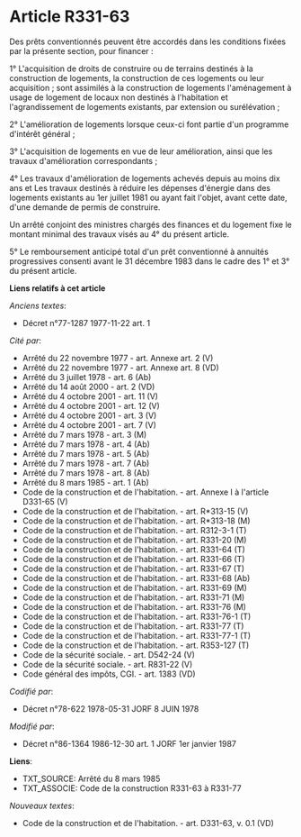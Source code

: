 # Article R331-63

Des prêts conventionnés peuvent être accordés dans les conditions fixées par la présente section, pour financer :

1° L'acquisition de droits de construire ou de terrains destinés à la construction de logements, la construction de ces
logements ou leur acquisition ; sont assimilés à la construction de logements l'aménagement à usage de logement de locaux non
destinés à l'habitation et l'agrandissement de logements existants, par extension ou surélévation ;

2° L'amélioration de logements lorsque ceux-ci font partie d'un programme d'intérêt général ;

3° L'acquisition de logements en vue de leur amélioration, ainsi que les travaux d'amélioration correspondants ;

4° Les travaux d'amélioration de logements achevés depuis au moins dix ans et Les travaux destinés à réduire les dépenses
d'énergie dans des logements existants au 1er juillet 1981 ou ayant fait l'objet, avant cette date, d'une demande de permis
de construire.

Un arrêté conjoint des ministres chargés des finances et du logement fixe le montant minimal des travaux visés au 4° du
présent article.

5° Le remboursement anticipé total d'un prêt conventionné à annuités progressives consenti avant le 31 décembre 1983 dans le
cadre des 1° et 3° du présent article.

**Liens relatifs à cet article**

_Anciens textes_:

  - Décret n°77-1287 1977-11-22 art. 1

_Cité par_:

  - Arrêté du 22 novembre 1977 - art. Annexe art. 2 (V)
  - Arrêté du 22 novembre 1977 - art. Annexe art. 8 (VD)
  - Arrêté du 3 juillet 1978 - art. 6 (Ab)
  - Arrêté du 14 août 2000 - art. 2 (VD)
  - Arrêté du 4 octobre 2001 - art. 11 (V)
  - Arrêté du 4 octobre 2001 - art. 12 (V)
  - Arrêté du 4 octobre 2001 - art. 3 (V)
  - Arrêté du 4 octobre 2001 - art. 7 (V)
  - Arrêté du 7 mars 1978 - art. 3 (M)
  - Arrêté du 7 mars 1978 - art. 4 (Ab)
  - Arrêté du 7 mars 1978 - art. 5 (Ab)
  - Arrêté du 7 mars 1978 - art. 7 (Ab)
  - Arrêté du 7 mars 1978 - art. 8 (Ab)
  - Arrêté du 8 mars 1985 - art. 1 (Ab)
  - Code de la construction et de l'habitation. - art. Annexe I à l'article D331-65 (V)
  - Code de la construction et de l'habitation. - art. R*313-15 (V)
  - Code de la construction et de l'habitation. - art. R*313-18 (M)
  - Code de la construction et de l'habitation. - art. R312-3-1 (T)
  - Code de la construction et de l'habitation. - art. R331-20 (M)
  - Code de la construction et de l'habitation. - art. R331-64 (T)
  - Code de la construction et de l'habitation. - art. R331-66 (T)
  - Code de la construction et de l'habitation. - art. R331-67 (T)
  - Code de la construction et de l'habitation. - art. R331-68 (Ab)
  - Code de la construction et de l'habitation. - art. R331-69 (M)
  - Code de la construction et de l'habitation. - art. R331-71 (M)
  - Code de la construction et de l'habitation. - art. R331-76 (M)
  - Code de la construction et de l'habitation. - art. R331-76-1 (T)
  - Code de la construction et de l'habitation. - art. R331-77 (T)
  - Code de la construction et de l'habitation. - art. R331-77-1 (T)
  - Code de la construction et de l'habitation. - art. R353-127 (T)
  - Code de la sécurité sociale. - art. D542-24 (V)
  - Code de la sécurité sociale. - art. R831-22 (V)
  - Code général des impôts, CGI. - art. 1383 (VD)

_Codifié par_:

  - Décret n°78-622 1978-05-31 JORF 8 JUIN 1978

_Modifié par_:

  - Décret n°86-1364 1986-12-30 art. 1 JORF 1er janvier 1987

**Liens**:

  - TXT_SOURCE: Arrêté du 8 mars 1985
  - TXT_ASSOCIE: Code de la construction R331-63 à R331-77

_Nouveaux textes_:

  - Code de la construction et de l'habitation. - art. D331-63, v. 0.1 (VD)
